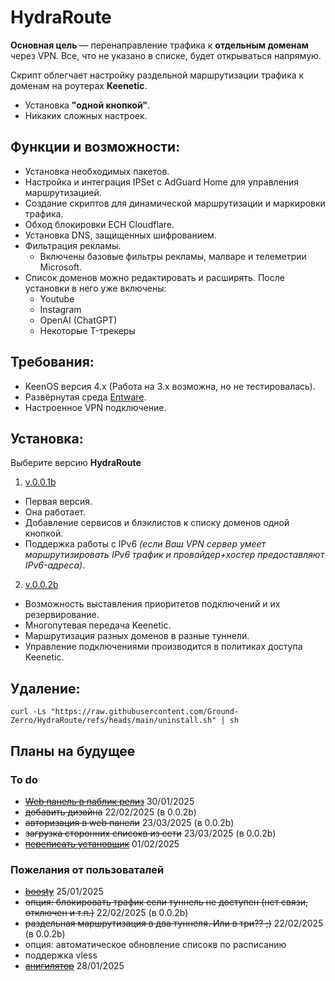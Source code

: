 # HydraRoute

**Основная цель** — перенаправление трафика к **отдельным доменам** через VPN. Все, что не указано в списке, будет открываться напрямую.

Скрипт облегчает настройку раздельной маршрутизации трафика к доменам на роутерах **Keenetic**.
- Установка **"одной кнопкой"**.
- Никаких сложных настроек.

## Функции и возможности:
- Установка необходимых пакетов.
- Настройка и интеграция IPSet с AdGuard Home для управления маршрутизацией.
- Создание скриптов для динамической маршрутизации и маркировки трафика.
- Обход блокировки ECH Cloudflare.
- Установка DNS, защищенных шифрованием.
- Фильтрация рекламы.
    * Включены базовые фильтры рекламы, малваре и телеметрии Microsoft.
- Список доменов можно редактировать и расширять. После установки в него уже включены:
  - Youtube
  - Instagram
  - OpenAI (ChatGPT)
  - Некоторые T-трекеры

## Требования:
- KeenOS версия 4.х (Работа на 3.х возможна, но не тестировалась).
- Развёрнутая среда [Entware](https://help.keenetic.com/hc/ru/articles/360021214160-Установка-системы-пакетов-репозитория-Entware-на-USB-накопитель).
- Настроенное VPN подключение.

## Установка:
Выберите версию **HydraRoute**
1. [v.0.0.1b](https://github.com/Ground-Zerro/HydraRoute/tree/main/beta001)
- Первая версия.
- Она работает.
- Добавление сервисов и блэклистов к списку доменов одной кнопкой.
- Поддержка работы с IPv6 *(если Ваш VPN сервер умеет маршрутизировать IPv6 трафик и провайдер+хостер предоставляют IPv6-адреса)*.

2. [v.0.0.2b](https://github.com/Ground-Zerro/HydraRoute/tree/main/beta002)
- Возможность выставления приоритетов подключений и их резервирование.
- Многопутевая передача Keenetic.
- Маршрутизация разных доменов в разные туннели.
- Управление подключениями производится в политиках доступа Keenetic.


## Удаление:
```
curl -Ls "https://raw.githubusercontent.com/Ground-Zerro/HydraRoute/refs/heads/main/uninstall.sh" | sh
```

## Планы на будущее
### To do
- ~~[Web панель в паблик релиз](https://github.com/Ground-Zerro/HydraRoute/tree/main/webpanel)~~ 30/01/2025
- ~~добавить дизайна~~ 22/02/2025 (в 0.0.2b)
- ~~авторизация в web панели~~ 23/03/2025 (в 0.0.2b)
- ~~загрузка сторонних списокв из сети~~ 23/03/2025 (в 0.0.2b)
- ~~[переписать установщик](https://github.com/Ground-Zerro/HydraRoute/blob/main/hydraroute.sh)~~ 01/02/2025

### Пожелания от пользоваталей
- ~~[boosty](https://boosty.to/ground_zerro)~~ 25/01/2025
- ~~опция: блокировать трафик если туннель не доступен (нет связи, отключен и т.п.)~~ 22/02/2025 (в 0.0.2b)
- ~~раздельная маршрутизация в два туннеля. Или в три?? ;)~~ 22/02/2025 (в 0.0.2b)
- опция: автоматическое обновление списокв по расписанию
- поддержка vless
- ~~[анигилятор](https://github.com/Ground-Zerro/HydraRoute/blob/main/uninstall.sh)~~ 28/01/2025
